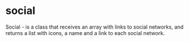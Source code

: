 # social
Social - is a class that receives an array with links to social networks,  and returns a list with icons, a name and a link to each social network.
